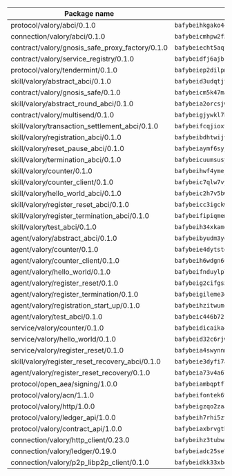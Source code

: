 | Package name                                                  | Package hash                                                  |
| ------------------------------------------------------------- | ------------------------------------------------------------- |
| protocol/valory/abci/0.1.0                                    | `bafybeihkgako44fzgurcv4hgbems4ptdtosae4lopnnr75eczb6kx3x2lm` |
| connection/valory/abci/0.1.0                                  | `bafybeicmhpw2f5c3vds6lwlv2q4fa5nd6zonnvgdretrwfly7ylpiofdqq` |
| contract/valory/gnosis_safe_proxy_factory/0.1.0               | `bafybeiecht5aqfsiqazvm6kewiza56dil3ttujvdkeigbcizw7vjgs72kq` |
| contract/valory/service_registry/0.1.0                        | `bafybeidfj6ajbcu6b6q6notthn77vrrgfcgsmqemsom3aapabhgmn4kf5e` |
| protocol/valory/tendermint/0.1.0                              | `bafybeiep2dilpmu3je4z2kq7yc7l6n7ax5knwfax2ufvmnflt3uj2wrbju` |
| skill/valory/abstract_abci/0.1.0                              | `bafybeid3udqtjtl4txht2z3tm3z3mr2nqtoddtno3u3urxjqjbbpqeelli` |
| contract/valory/gnosis_safe/0.1.0                             | `bafybeicm5k47mawsvtlkwf5fmqgk6w7t3vm3l7r5oh4b3wyzsnofiqsslm` |
| skill/valory/abstract_round_abci/0.1.0                        | `bafybeia2orcsjwev5q2brk4zi46dze7yblovwhzwt7jekceefjqk6yghzy` |
| contract/valory/multisend/0.1.0                               | `bafybeigjywkl7hydjsrkogob3xebj2ifhqwmfhhxoeyrndzhhxi5u6amey` |
| skill/valory/transaction_settlement_abci/0.1.0                | `bafybeifcqjioxtw4nugzadecywlzzbcsgemybig4j7dgybhzpik3gdd44e` |
| skill/valory/registration_abci/0.1.0                          | `bafybeibdhtwijvpeziuygkvgsfz3qwvygytqjnz5prsk3fu24drkfi7dbq` |
| skill/valory/reset_pause_abci/0.1.0                           | `bafybeiaymf6syjnec5oce4yejid3v6le2ncdjdeaj4nya57hpdj5jcit4a` |
| skill/valory/termination_abci/0.1.0                           | `bafybeicuumsusyugzieqebmkwjfm3zhybue4iuz33trsjqz34bj62owuii` |
| skill/valory/counter/0.1.0                                    | `bafybeihwf4ymejsriovlv3qqwyf3bkjifsb4ssaogwdgvs37dbwltoj27u` |
| skill/valory/counter_client/0.1.0                             | `bafybeic7qlw7vyovllmu35rb3cag4afduemo6ulr7sfkxtwtrjhlb2a5cq` |
| skill/valory/hello_world_abci/0.1.0                           | `bafybeic2h7v5bwixueyfdlhu3xqkd6jlbjyeyinagjrbkxicv3v2rkjdmi` |
| skill/valory/register_reset_abci/0.1.0                        | `bafybeicc3igckweqgvia3gkealmtsz3zxziv2sekphlqwmnbehht4iavdy` |
| skill/valory/register_termination_abci/0.1.0                  | `bafybeifipiqmemmpjytjmzn7gfrg5qfkhcelus52xpcxvkbj7ytrs5fqwa` |
| skill/valory/test_abci/0.1.0                                  | `bafybeih34xkamd6eykezi6ptfhhpjgwyxkm4ojv3cfbzpma75uadiztwu4` |
| agent/valory/abstract_abci/0.1.0                              | `bafybeibyudm3yo7o6yoszzl74qqo65fgh7n7btplafa3fl4546bgxsvpnm` |
| agent/valory/counter/0.1.0                                    | `bafybeie4dytstetmltqthqonc5s7ad5yznh3lgvgxdutjbvzx42innes3u` |
| agent/valory/counter_client/0.1.0                             | `bafybeih6wdgn6uujr2dwrirbqcg3wpaubq7vwokqdqjjnx3kkd4mizvlte` |
| agent/valory/hello_world/0.1.0                                | `bafybeifnduylplv74xr7my77wpz5by66t5j56y3gcnzovg3cttwznbkvee` |
| agent/valory/register_reset/0.1.0                             | `bafybeig2cifgs5r6vnucdccwzvxm2jpuzw3ryvbefpjlzond3xaqzuz4hi` |
| agent/valory/register_termination/0.1.0                       | `bafybeigileme3dq4ycknbgz44f7q56ez27s3xoq3qv7v5ag5wkggqe4cte` |
| agent/valory/registration_start_up/0.1.0                      | `bafybeihzitwum4qctqxxnw52cqenbtkftawlo6arlekgso64xuqcbl4al4` |
| agent/valory/test_abci/0.1.0                                  | `bafybeic446b72r6geihjmwwr6klqw564htmf3dql4se7t3znnxyh2nwavm` |
| service/valory/counter/0.1.0                                  | `bafybeidicaika4ym7n24bgi3f46qkxyns2tdedvhopso4apgefr5mu7rre` |
| service/valory/hello_world/0.1.0                              | `bafybeid32c6rjwbwemoy4umgxhcwn4g3hdzxto4xd4plwgfggfqhqstula` |
| service/valory/register_reset/0.1.0                           | `bafybeia4swynnmg4cresv5kaydmx7jg45swbb3cqbqegxjtqb24gab5gwe` |
| skill/valory/register_reset_recovery_abci/0.1.0               | `bafybeie3dyfi7aohgfmdiaw4smxdrlel3qgngqystv5nmuvpk6otf5qhna` |
| agent/valory/register_reset_recovery/0.1.0                    | `bafybeia73v4a6lychvk5gete4v6kdgehl2cq6ydcbtjb2oaqrazzlhv2ia` |
| protocol/open_aea/signing/1.0.0                               | `bafybeiambqptflge33eemdhis2whik67hjplfnqwieoa6wblzlaf7vuo44` |
| protocol/valory/acn/1.1.0                                     | `bafybeifontek6tvaecatoauiule3j3id6xoktpjubvuqi3h2jkzqg7zh7a` |
| protocol/valory/http/1.0.0                                    | `bafybeigzqo2zaakcjtzzsm6dh4x73v72xg6ctk6muyp5uq5ueb7y34fbxy` |
| protocol/valory/ledger_api/1.0.0                              | `bafybeih7rhi5zvfvwakx5ifgxsz2cfipeecsh7bm3gnudjxtvhrygpcftq` |
| protocol/valory/contract_api/1.0.0                            | `bafybeiaxbrvgtbdrh4lslskuxyp4awyr4whcx3nqq5yrr6vimzsxg5dy64` |
| connection/valory/http_client/0.23.0                          | `bafybeihz3tubwado7j3wlivndzzuj3c6fdsp4ra5r3nqixn3ufawzo3wii` |
| connection/valory/ledger/0.19.0                               | `bafybeiadc25se7dgnn4mufztwpzdono4xsfs45qknzdqyi3gckn6ccuv44` |
| connection/valory/p2p_libp2p_client/0.1.0                     | `bafybeidkk33xbga54szmitk6uwsi3ef56hbbdbuasltqtiyki34hgfpnxa` |
